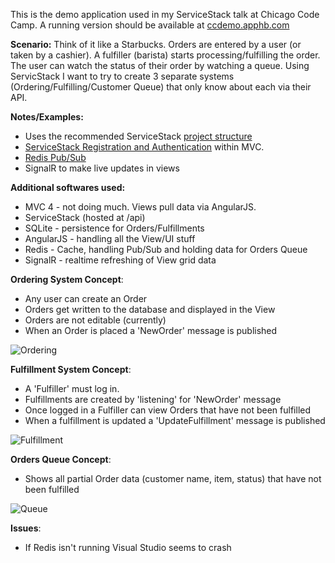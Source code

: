 This is the demo application used in my ServiceStack talk at Chicago Code Camp. A
running version should be available at [ccdemo.apphb.com](http://ccdemo.apphb.com)

**Scenario:**
Think of it like a Starbucks. Orders are entered by a user (or taken by a cashier).
A fulfiller (barista) starts processing/fulfilling the order. The user can watch the status of their order by watching a queue. Using ServicStack I want to try to create 3 separate systems (Ordering/Fulfilling/Customer Queue) that only know about each via their API.

**Notes/Examples:**  

* Uses the recommended ServiceStack [project structure](https://github.com/ServiceStack/ServiceStack/wiki/Physical-project-structure) 
* [ServiceStack Registration and Authentication](https://github.com/ServiceStack/ServiceStack/wiki/Authentication-and-authorization) within MVC. 
* [Redis Pub/Sub](https://github.com/ServiceStack/ServiceStack.Redis/wiki/RedisPubSub)
* SignalR to make live updates in views

**Additional softwares used:**

- MVC 4 - not doing much. Views pull data via AngularJS.
- ServiceStack (hosted at /api)
- SQLite - persistence for Orders/Fulfillments
- AngularJS - handling all the View/UI stuff
- Redis - Cache, handling Pub/Sub and holding data for Orders Queue
- SignalR - realtime refreshing of View grid data

**Ordering System Concept**:

- Any user can create an Order 
- Orders get written to the database and displayed in the View
- Orders are not editable (currently)
- When an Order is placed a 'NewOrder' message is published

![Ordering](https://raw.github.com/paaschpa/ordersDemo/master/orders.jpg)

**Fulfillment System Concept**:

- A 'Fulfiller' must log in. 
- Fulfillments are created by 'listening' for 'NewOrder' message
- Once logged in a Fulfiller can view Orders that have not been fulfilled
- When a fulfillment is updated a 'UpdateFulfillment' message is published

![Fulfillment](https://raw.github.com/paaschpa/ordersDemo/master/fulfillment.jpg)

**Orders Queue Concept**:

- Shows all partial Order data (customer name, item, status) that have not been fulfilled

![Queue](https://raw.github.com/paaschpa/ordersDemo/master/queue.jpg)

**Issues**: 
- If Redis isn't running Visual Studio seems to crash

